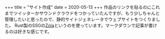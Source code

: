+++
title = "サイト作成"
date = 2020-05-13
+++
作品のリンクを貼るのにこれまでツイッターかサウンドクラウドをつかっていたんですが、もう少しちゃんと管理したいと思ったので、静的サイトジェネレータでウェブサイトをつくりました。
Rust製のSSGの[Zola](https://www.getzola.org/)というのを使っています。マークダウンで記事が書けるのは好きな感じです。